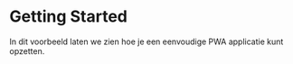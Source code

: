 # Getting Started

In dit voorbeeld laten we zien hoe je een eenvoudige PWA applicatie kunt opzetten.
